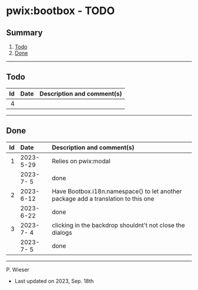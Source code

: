 # pwix:bootbox - TODO

## Summary

1. [Todo](#todo)
2. [Done](#done)

---
## Todo

|   Id | Date       | Description and comment(s) |
| ---: | :---       | :---                       |
|    4 |  |  |

---
## Done

|   Id | Date       | Description and comment(s) |
| ---: | :---       | :---                       |
|    1 | 2023- 5-29 | Relies on pwix:modal |
|      | 2023- 7- 5 | done |
|    2 | 2023- 6-12 | Have Bootbox.i18n.namespace() to let another package add a translation to this one |
|      | 2023- 6-22 | done |
|    3 | 2023- 7- 4 | clicking in the backdrop shouldnt't not close the dialogs |
|      | 2023- 7- 5 | done |

---
P. Wieser
- Last updated on 2023, Sep. 18th
